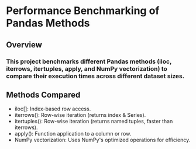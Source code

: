 # Performance Benchmarking of Pandas Methods
## Overview
### This project benchmarks different Pandas methods (iloc, iterrows, itertuples, apply, and NumPy vectorization) to compare their execution times across different dataset sizes.

## Methods Compared
- iloc[]: Index-based row access.
- iterrows(): Row-wise iteration (returns index & Series).
- itertuples(): Row-wise iteration (returns named tuples, faster than iterrows).
- apply(): Function application to a column or row.
- NumPy vectorization: Uses NumPy's optimized operations for efficiency.
